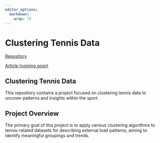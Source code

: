 ```yaml
---
editor_options: 
  markdown: 
    wrap: 72
---
```


# Clustering Tennis Data

[Repository](https://github.com/jordicortes40/clustering_tennins)

[Article (coming soon)](https://github.com/jordicortes40/clustering_tennins)

## Clustering Tennis Data

This repository contains a project focused on clustering tennis data to
uncover patterns and insights within the sport.

## Project Overview

The primary goal of this project is to apply various clustering
algorithms to tennis-related datasets for describing external load patterns, aiming to identify meaningful
groupings and trends.

